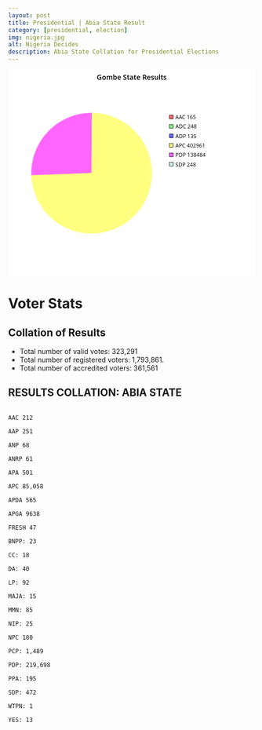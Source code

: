 ```yaml
---
layout: post
title: Presidential | Abia State Result
category: [presidential, election]
img: nigeria.jpg
alt: Nigeria Decides
description: Abia State Collation for Presidential Elections
---
```


<svg viewBox='0 0 600 500' xmlns='http://www.w3.org/2000/svg' xmlns:xlink='http://www.w3.org/1999/xlink' xml:space='preserve'><g font-family='Arial' font-size='11px' fill='none' fill-rule='evenodd' stroke-linecap='square'><rect id='b20649' x='0' y='0' width='600' height='500'/><use xlink:href='#b20649' fill='#FFFFFF'/><path id='b20650' stroke-linecap='butt' d='M202.5,104.5 A146,146 0 0 1 202.779,104.5 L202.5,250.5 L202.5,104.5 Z'/><use xlink:href='#b20650' fill='#FF6666' stroke='#FF6666'/><path id='b20651' stroke-linecap='butt' d='M202.08,104.501 A146,146 0 0 1 202.5,104.5 L202.5,250.5 L202.08,104.501 Z'/><use xlink:href='#b20651' fill='#CCFFFF' stroke='#CCFFFF'/><path id='b20652' stroke-linecap='butt' d='M202.779,104.5 A146,146 0 0 1 203.199,104.502 L202.5,250.5 L202.779,104.5 Z'/><use xlink:href='#b20652' fill='#80FF80' stroke='#80FF80'/><path id='b20653' stroke-linecap='butt' d='M203.199,104.502 A146,146 0 0 1 203.427,104.503 L202.5,250.5 L203.199,104.502 Z'/><use xlink:href='#b20653' fill='#6666FF' stroke='#6666FF'/><path id='b20654' stroke-linecap='butt' d='M56.599,255.865 A146,146 0 0 1 202.08,104.501 L202.5,250.5 L56.599,255.865 Z'/><use xlink:href='#b20654' fill='#FF66FF' stroke='#FF66FF'/><path id='b20655' stroke-linecap='butt' d='M203.427,104.503 A146,146 0 1 1 56.599,255.865 L202.5,250.5 L203.427,104.503 Z'/><use xlink:href='#b20655' fill='#FFFF80' stroke='#FFFF80'/><rect id='b20656' x='391.5' y='109.5' width='9' height='9'/><use xlink:href='#b20656' fill='#FF6666' stroke='#000000'/><text id='b20657' style="font-family:'Open Sans';font-size:13px;" x='406' y='119'>AAC 165</text><use xlink:href='#b20657' fill='#000000'/><rect id='b20658' x='391.5' y='132.5' width='9' height='9'/><use xlink:href='#b20658' fill='#80FF80' stroke='#000000'/><text id='b20659' style="font-family:'Open Sans';font-size:13px;" x='406' y='142'>ADC 248</text><use xlink:href='#b20659' fill='#000000'/><rect id='b20660' x='391.5' y='155.5' width='9' height='9'/><use xlink:href='#b20660' fill='#6666FF' stroke='#000000'/><text id='b20661' style="font-family:'Open Sans';font-size:13px;" x='406' y='165'>ADP 135</text><use xlink:href='#b20661' fill='#000000'/><rect id='b20662' x='391.5' y='178.5' width='9' height='9'/><use xlink:href='#b20662' fill='#FFFF80' stroke='#000000'/><text id='b20663' style="font-family:'Open Sans';font-size:13px;" x='406' y='188'>APC 402961</text><use xlink:href='#b20663' fill='#000000'/><rect id='b20664' x='391.5' y='201.5' width='9' height='9'/><use xlink:href='#b20664' fill='#FF66FF' stroke='#000000'/><text id='b20665' style="font-family:'Open Sans';font-size:13px;" x='406' y='211'>PDP 138484</text><use xlink:href='#b20665' fill='#000000'/><rect id='b20666' x='391.5' y='224.5' width='9' height='9'/><use xlink:href='#b20666' fill='#CCFFFF' stroke='#000000'/><text id='b20667' style="font-family:'Open Sans';font-size:13px;" x='406' y='234'>SDP 248</text><use xlink:href='#b20667' fill='#000000'/><text id='b20668' style="font-family:'Open Sans Semibold';font-size:17px;" x='215' y='24'>Gombe State Results</text><use xlink:href='#b20668' fill='#000000'/></g></svg>



# Voter Stats

## Collation of Results 

- Total number of valid votes: 323,291
- Total number of registered voters: 1,793,861. 
- Total number of accredited voters: 361,561


## RESULTS COLLATION: ABIA STATE


```

AAC 212

AAP 251

ANP 68

ANRP 61

APA 501

APC 85,058

APDA 565

APGA 9638

FRESH 47

BNPP: 23

CC: 18

DA: 40

LP: 92

MAJA: 15

MMN: 85

NIP: 25

NPC 180

PCP: 1,489

PDP: 219,698

PPA: 195

SDP: 472

WTPN: 1

YES: 13

```